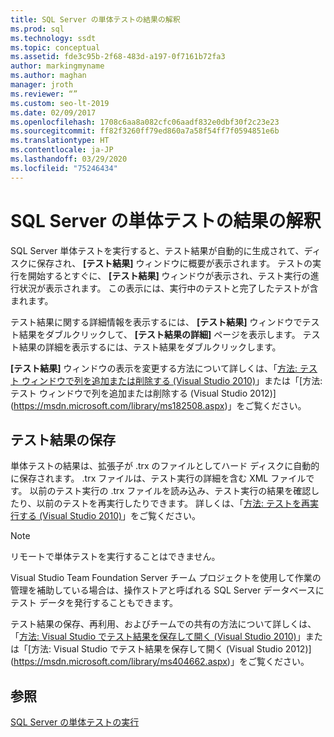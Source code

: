 ```yaml
---
title: SQL Server の単体テストの結果の解釈
ms.prod: sql
ms.technology: ssdt
ms.topic: conceptual
ms.assetid: fde3c95b-2f68-483d-a197-0f7161b72fa3
author: markingmyname
ms.author: maghan
manager: jroth
ms.reviewer: “”
ms.custom: seo-lt-2019
ms.date: 02/09/2017
ms.openlocfilehash: 1708c6aa8a082cfc06aadf832e0dbf30f2c23e23
ms.sourcegitcommit: ff82f3260ff79ed860a7a58f54ff7f0594851e6b
ms.translationtype: HT
ms.contentlocale: ja-JP
ms.lasthandoff: 03/29/2020
ms.locfileid: "75246434"
---
```

# <a name="interpreting-sql-server-unit-test-results"></a>SQL Server の単体テストの結果の解釈

SQL Server 単体テストを実行すると、テスト結果が自動的に生成されて、ディスクに保存され、 **[テスト結果]** ウィンドウに概要が表示されます。 テストの実行を開始するとすぐに、 **[テスト結果]** ウィンドウが表示され、テスト実行の進行状況が表示されます。 この表示には、実行中のテストと完了したテストが含まれます。  
  
テスト結果に関する詳細情報を表示するには、 **[テスト結果]** ウィンドウでテスト結果をダブルクリックして、 **[テスト結果の詳細]** ページを表示します。 テスト結果の詳細を表示するには、テスト結果をダブルクリックします。  
  
**[テスト結果]** ウィンドウの表示を変更する方法について詳しくは、「[方法: テスト ウィンドウで列を追加または削除する (Visual Studio 2010)](https://msdn.microsoft.com/library/ms182508(VS.100).aspx)」または「[方法: テスト ウィンドウで列を追加または削除する (Visual Studio 2012)](https://msdn.microsoft.com/library/ms182508.aspx)」をご覧ください。  
  
## <a name="storing-test-results"></a>テスト結果の保存  
単体テストの結果は、拡張子が .trx のファイルとしてハード ディスクに自動的に保存されます。 .trx ファイルは、テスト実行の詳細を含む XML ファイルです。 以前のテスト実行の .trx ファイルを読み込み、テスト実行の結果を確認したり、以前のテストを再実行したりできます。 詳しくは、「[方法: テストを再実行する (Visual Studio 2010)](https://msdn.microsoft.com/library/ms182472(VS.100).aspx)」をご覧ください。  
  
> [!NOTE]  
> リモートで単体テストを実行することはできません。  
  
Visual Studio Team Foundation Server チーム プロジェクトを使用して作業の管理を補助している場合は、操作ストアと呼ばれる SQL Server データベースにテスト データを発行することもできます。  
  
テスト結果の保存、再利用、およびチームでの共有の方法について詳しくは、「[方法: Visual Studio でテスト結果を保存して開く (Visual Studio 2010)](https://msdn.microsoft.com/library/ms404662(VS.100).aspx)」または「[方法: Visual Studio でテスト結果を保存して開く (Visual Studio 2012)](https://msdn.microsoft.com/library/ms404662.aspx)」をご覧ください。  
  
## <a name="see-also"></a>参照  
[SQL Server の単体テストの実行](../ssdt/running-sql-server-unit-tests.md)  
  
